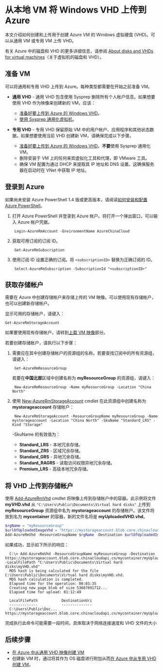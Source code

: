 <properties
	pageTitle="上载 Windows VHD 用于 Resource Manager | Azure"
	description="了解如何使用 Resource Manager 部署模型将 Windows 虚拟机 VHD 从本地上传到 Azure。可以从通用或专用 VM 上传 VHD。"
	services="virtual-machines-windows"
	documentationCenter=""
	authors="cynthn"
	manager="timlt"
	editor="tysonn"
	tags="azure-resource-manager"/>  


<tags
	ms.service="virtual-machines-windows"
	ms.workload="infrastructure-services"
	ms.tgt_pltfrm="vm-windows"
	ms.devlang="na"
	ms.topic="article"
	ms.date="10/10/2016"
	wacn.date="03/28/2017"
	ms.author="cynthn"/>  


# 从本地 VM 将 Windows VHD 上传到 Azure 


本文介绍如何创建和上传用于创建 Azure VM 的 Windows 虚拟硬盘 (VHD)。可以从通用 VM 或专用 VM 上传 VHD。

有关 Azure 中的磁盘和 VHD 的更多详细信息，请参阅 [About disks and VHDs for virtual machines](/documentation/articles/storage-about-disks-and-vhds-windows/)（关于虚拟机的磁盘和 VHD）。


## 准备 VM 

可以将通用和专用 VHD 上传到 Azure。每种类型都需要在开始之前准备 VM。

- **通用 VHD** - 通用 VHD 包含使用 Sysprep 删除所有个人帐户信息。如果想要使用 VHD 作为映像来创建新的 VM，应该：
	- [准备好要上传到 Azure 的 Windows VHD](/documentation/articles/virtual-machines-windows-prepare-for-upload-vhd-image/)。
	- [使用 Sysprep 通用化虚拟机](/documentation/articles/virtual-machines-windows-generalize-vhd/)。

- **专用 VHD** - 专用 VHD 保留原始 VM 中的用户帐户、应用程序和其他状态数据。如果想要使用当前 VHD 创建新 VM，请确保完成以下步骤。
	- [准备好要上传到 Azure 的 Windows VHD](/documentation/articles/virtual-machines-windows-prepare-for-upload-vhd-image/)。**不要**使用 Sysprep 通用化 VM。
	- 删除安装于 VM 上的任何来宾虚拟化工具和代理，即 VMware 工具。
	- 确保 VM 配置为通过 DHCP 来提取其 IP 地址和 DNS 设置。这确保服务器在启动时在 VNet 中获取 IP 地址。

## 登录到 Azure

如果尚未安装 Azure PowerShell 1.4 版或更高版本，请阅读[如何安装和配置 Azure PowerShell](https://docs.microsoft.com/powershell/azureps-cmdlets-docs)。

1. 打开 Azure PowerShell 并登录到 Azure 帐户。将打开一个弹出窗口，可以输入 Azure 帐户凭据。

		Login-AzureRmAccount -EnvironmentName AzureChinaCloud

2. 获取可用订阅的订阅 ID。

		Get-AzureRmSubscription

3. 使用订阅 ID 设置正确的订阅。将 `<subscriptionID>` 替换为正确订阅的 ID。

		Select-AzureRmSubscription -SubscriptionId "<subscriptionID>"

## <a name="createstorage"></a> 获取存储帐户

需要在 Azure 中创建存储帐户来存储上传的 VM 映像。可以使用现有存储帐户，也可以创建新存储帐户。

显示可用的存储帐户，请键入：

	Get-AzureRmStorageAccount

如果要使用现有存储帐户，请转到[上载 VM 映像](#upload-the-vm-vhd-to-your-storage-account)部分。

若要创建存储帐户，请执行以下步骤：

1. 需要应在其中创建存储帐户的资源组的名称。若要查找订阅中的所有资源组，请键入：

		Get-AzureRmResourceGroup

	若要在**中国北部**区域中创建名称为 **myResourceGroup** 的资源组，请键入：

		New-AzureRmResourceGroup -Name myResourceGroup -Location "China North"

2. 使用 [New-AzureRmStorageAccount](https://msdn.microsoft.com/zh-cn/library/mt607148.aspx) cmdlet 在此资源组中创建名称为 **mystorageaccount** 存储帐户：

		New-AzureRmStorageAccount -ResourceGroupName myResourceGroup -Name mystorageaccount -Location "China North" -SkuName "Standard_LRS" -Kind "Storage"
			
	-SkuName 的有效值为：

	- **Standard\_LRS** - 本地冗余存储。
	- **Standard\_ZRS** - 区域冗余存储。
	- **Standard\_GRS** - 异地冗余存储。
	- **Standard\_RAGRS** - 读取访问权限异地冗余存储。
	- **Premium\_LRS** - 高级本地冗余存储。



## <a name="upload-the-vm-vhd-to-your-storage-account"></a> 将 VHD 上传到存储帐户

使用 [Add-AzureRmVhd](https://msdn.microsoft.com/zh-cn/library/mt603554.aspx) cmdlet 将映像上传到存储帐户中的容器。此示例将文件 **myVHD.vhd** 从 `"C:\Users\Public\Documents\Virtual hard disks"` 上传到 **myResourceGroup** 资源组中名为 **mystorageaccount** 的存储帐户。该文件将放到名为 **mycontainer** 的容器，新的文件名将是 **myUploadedVHD.vhd**。

```powershell
$rgName = "myResourceGroup"
$urlOfUploadedImageVhd = "https://mystorageaccount.blob.core.chinacloudapi.cn/mycontainer/myUploadedVHD.vhd"
Add-AzureRmVhd -ResourceGroupName $rgName -Destination $urlOfUploadedImageVhd -LocalFilePath "C:\Users\Public\Documents\Virtual hard disks\myVHD.vhd"
```


如果成功，显示如下所示的响应：

	  C:\> Add-AzureRmVhd -ResourceGroupName myResourceGroup -Destination https://mystorageaccount.blob.core.chinacloudapi.cn/mycontainer/myUploadedVHD.vhd -LocalFilePath "C:\Users\Public\Documents\Virtual hard disks\myVHD.vhd"
	  MD5 hash is being calculated for the file C:\Users\Public\Documents\Virtual hard disks\myVHD.vhd.
	  MD5 hash calculation is completed.
	  Elapsed time for the operation: 00:03:35
	  Creating new page blob of size 53687091712...
	  Elapsed time for upload: 01:12:49

	  LocalFilePath           DestinationUri
	  -------------           --------------
	  C:\Users\Public\Doc...  https://mystorageaccount.blob.core.chinacloudapi.cn/mycontainer/myUploadedVHD.vhd

完成执行此命令可能需要一段时间，具体取决于网络连接速度和 VHD 文件的大小


## 后续步骤

- [在 Azure 中从通用 VHD 映像创建 VM](/documentation/articles/virtual-machines-windows-create-vm-generalized/)
- 创建新 VM 时，通过将其作为 OS 磁盘进行附加从而[在 Azure 中从专用 VHD 创建 VM](/documentation/articles/virtual-machines-windows-create-vm-specialized/)。

<!---HONumber=Mooncake_1121_2016-->